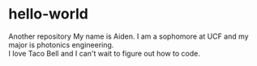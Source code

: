 # hello-world
Another repository
My name is Aiden. I am a sophomore at UCF and my major is photonics engineering.  
I love Taco Bell and I can't wait to figure out how to code.
